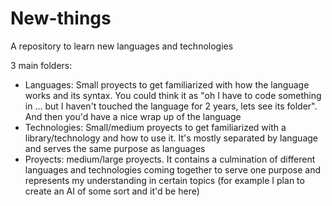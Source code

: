 # New-things
A repository to learn new languages and technologies

3 main folders:
- Languages: Small proyects to get familiarized with how the language works and its syntax. You could think it as "oh I have to code something in ... but I haven't touched the language for 2 years, lets see its folder". And then you'd have a nice wrap up of the language
- Technologies: Small/medium proyects to get familiarized with a library/technology and how to use it. It's mostly separated by language and serves the same purpose as languages
- Proyects: medium/large proyects. It contains a culmination of different languages and technologies coming together to serve one purpose and represents my understanding in certain topics (for example I plan to create an AI of some sort and it'd be here)
